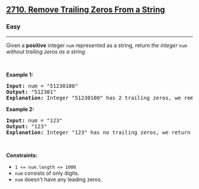<h2>
  <a href="https://leetcode.com/problems/remove-trailing-zeros-from-a-string/"
    >2710. Remove Trailing Zeros From a String</a
  >
</h2>
<h3>Easy</h3>
<hr />
<div>
  <p>
    Given a <strong>positive</strong> integer <code>num</code> represented as a
    string, return <em>the integer </em><code>num</code
    ><em> without trailing zeros as a string</em>.
  </p>

  <p>&nbsp;</p>
  <p><strong class="example">Example 1:</strong></p>

  <pre><strong>Input:</strong> num = "51230100"
<strong>Output:</strong> "512301"
<strong>Explanation:</strong> Integer "51230100" has 2 trailing zeros, we remove them and return integer "512301".
</pre>

  <p><strong class="example">Example 2:</strong></p>

  <pre><strong>Input:</strong> num = "123"
<strong>Output:</strong> "123"
<strong>Explanation:</strong> Integer "123" has no trailing zeros, we return integer "123".
</pre>

  <p>&nbsp;</p>
  <p><strong>Constraints:</strong></p>

  <ul>
    <li><code>1 &lt;= num.length &lt;= 1000</code></li>
    <li><code>num</code> consists&nbsp;of only digits.</li>
    <li><code>num</code> doesn't&nbsp;have any leading zeros.</li>
  </ul>
</div>
